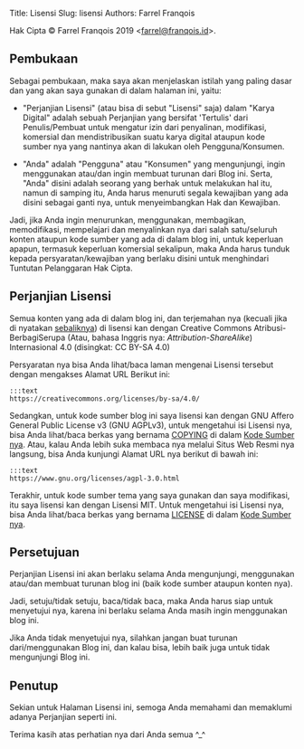 Title: Lisensi
Slug: lisensi
Authors: Farrel Franqois

Hak Cipta &copy; Farrel Franqois 2019 &lt;farrel@franqois.id&gt;.

## Pembukaan
Sebagai pembukaan, maka saya akan menjelaskan istilah yang paling dasar dan yang akan saya gunakan di dalam halaman ini, yaitu:

- "Perjanjian Lisensi" (atau bisa di sebut "Lisensi" saja) dalam "Karya Digital" adalah sebuah Perjanjian yang bersifat 'Tertulis' dari Penulis/Pembuat untuk mengatur izin dari penyalinan, modifikasi, komersial dan mendistribusikan suatu karya digital ataupun kode sumber nya yang nantinya akan di lakukan oleh Pengguna/Konsumen.

- "Anda" adalah "Pengguna" atau "Konsumen" yang mengunjungi, ingin menggunakan atau/dan ingin membuat turunan dari Blog ini. Serta, "Anda" disini adalah seorang yang berhak untuk melakukan hal itu, namun di samping itu, Anda harus menuruti segala kewajiban yang ada disini sebagai ganti nya, untuk menyeimbangkan Hak dan Kewajiban.

Jadi, jika Anda ingin menurunkan, menggunakan, membagikan, memodifikasi, mempelajari dan menyalinkan nya dari salah satu/seluruh konten ataupun kode sumber yang ada di dalam blog ini, untuk keperluan apapun, termasuk keperluan komersial sekalipun, maka Anda harus tunduk kepada persyaratan/kewajiban yang berlaku disini untuk menghindari Tuntutan Pelanggaran Hak Cipta.

## Perjanjian Lisensi
Semua konten yang ada di dalam blog ini, dan terjemahan nya (kecuali jika di nyatakan [sebaliknya](/catatan-hukum)) di lisensi kan dengan Creative Commons Atribusi-BerbagiSerupa (Atau, bahasa Inggris nya: *Attribution-ShareAlike*) Internasional 4.0 (disingkat: CC BY-SA 4.0)

Persyaratan nya bisa Anda lihat/baca laman mengenai Lisensi tersebut dengan mengakses Alamat URL Berikut ini:

    :::text
    https://creativecommons.org/licenses/by-sa/4.0/

Sedangkan, untuk kode sumber blog ini saya lisensi kan dengan GNU Affero General Public License v3 (GNU AGPLv3), untuk mengetahui isi Lisensi nya, bisa Anda lihat/baca berkas yang bernama [COPYING](https://cdn.statically.io/gh/FarrelF/FarrelF-Blog/master/COPYING) di dalam [Kode Sumber nya](https://github.com/FarrelF/FarrelF-Blog). Atau, kalau Anda lebih suka membaca nya melalui Situs Web Resmi nya langsung, bisa Anda kunjungi Alamat URL nya berikut di bawah ini:

    :::text
    https://www.gnu.org/licenses/agpl-3.0.html

Terakhir, untuk kode sumber tema yang saya gunakan dan saya modifikasi, itu saya lisensi kan dengan Lisensi MIT. Untuk mengetahui isi Lisensi nya, bisa Anda lihat/baca berkas yang bernama [LICENSE](https://cdn.statically.io/gh/FarrelF/Modified-Flex/master/LICENSE) di dalam [Kode Sumber nya](https://github.com/FarrelF/Modified-Flex).

## Persetujuan
Perjanjian Lisensi ini akan berlaku selama Anda mengunjungi, menggunakan atau/dan membuat turunan blog ini (baik kode sumber ataupun konten nya).

Jadi, setuju/tidak setuju, baca/tidak baca, maka Anda harus siap untuk menyetujui nya, karena ini berlaku selama Anda masih ingin menggunakan blog ini.

Jika Anda tidak menyetujui nya, silahkan jangan buat turunan dari/menggunakan Blog ini, dan kalau bisa, lebih baik juga untuk tidak mengunjungi Blog ini.

## Penutup
Sekian untuk Halaman Lisensi ini, semoga Anda memahami dan memaklumi adanya Perjanjian seperti ini. 

Terima kasih atas perhatian nya dari Anda semua \^\_\^